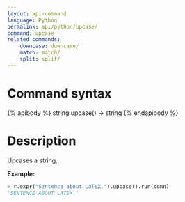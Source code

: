 ```yaml
---
layout: api-command
language: Python
permalink: api/python/upcase/
command: upcase
related_commands:
    downcase: downcase/
    match: match/
    split: split/
---
```


# Command syntax #

{% apibody %}
string.upcase() &rarr; string
{% endapibody %}

# Description #

Upcases a string.

__Example:__

```py
> r.expr("Sentence about LaTeX.").upcase().run(conn)
"SENTENCE ABOUT LATEX."
```
